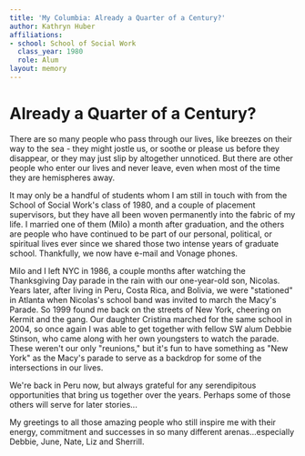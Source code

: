 ```yaml
---
title: 'My Columbia: Already a Quarter of a Century?'
author: Kathryn Huber
affiliations:
- school: School of Social Work
  class_year: 1980
  role: Alum
layout: memory
---
```


# Already a Quarter of a Century?

There are so many people who pass through our lives, like breezes on their way to the sea - they might jostle us, or soothe or please us before they disappear, or they may just slip by altogether unnoticed. But there are other people who enter our lives and never leave, even when most of the time they are hemispheres away.

It may only be a handful of students whom I am still in touch with from the School of Social Work's class of 1980, and a couple of placement supervisors, but they have all been woven permanently into the fabric of my life. I married one of them (Milo) a month after graduation, and the others are people who have continued to be part of our personal, political, or spiritual lives ever since we shared those two intense years of graduate school.  Thankfully, we now have e-mail and Vonage phones.

Milo and I left NYC in 1986, a couple months after watching the Thanksgiving Day parade in the rain with our one-year-old son, Nicolas. Years later, after living in Peru, Costa Rica, and Bolivia, we were "stationed" in Atlanta when Nicolas's school band was invited to march the Macy's Parade. So 1999 found me back on the streets of New York, cheering on Kermit and the gang. Our daughter Cristina marched for the same school in 2004, so once again I was able to get together with fellow SW alum Debbie Stinson, who came along with her own youngsters to watch the parade. These weren't our only "reunions," but it's fun to have something as "New York" as the Macy's parade to serve as a backdrop for some of the intersections in our lives.

We're back in Peru now, but always grateful for any serendipitous opportunities that bring us together over the years. Perhaps some of those others will serve for later stories...

My greetings to all those amazing people who still inspire me with their energy, commitment and successes in so many different arenas...especially Debbie, June, Nate, Liz and Sherrill.
